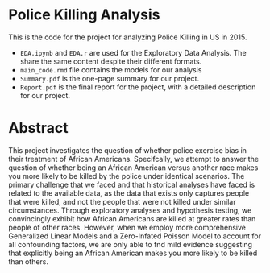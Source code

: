 # Police Killing Analysis

This is the code for the project for analyzing Police Killing in US in 2015.

- `EDA.ipynb` and `EDA.r` are used for the Exploratory Data Analysis. The share the same content despite their different formats. 
- `main_code.rmd` file contains the models for our analysis
- `Summary.pdf` is the one-page summary for our project. 
- `Report.pdf` is the final report for the project, with a detailed description for our project. 


# Abstract
This project investigates the question of whether police exercise bias in their treatment of African Americans.
Specifcally, we attempt to answer the question of whether being an African American versus another race
makes you more likely to be killed by the police under identical scenarios. The primary challenge that we faced
and that historical analyses have faced is related to the available data, as the data that exists only captures
people that were killed, and not the people that were not killed under similar circumstances. Through
exploratory analyses and hypothesis testing, we convincingly exhibit how African Americans are killed at
greater rates than people of other races. However, when we employ more comprehensive Generalized Linear
Models and a Zero-Infated Poisson Model to account for all confounding factors, we are only able to fnd mild
evidence suggesting that explicitly being an African American makes you more likely to be killed than others.
